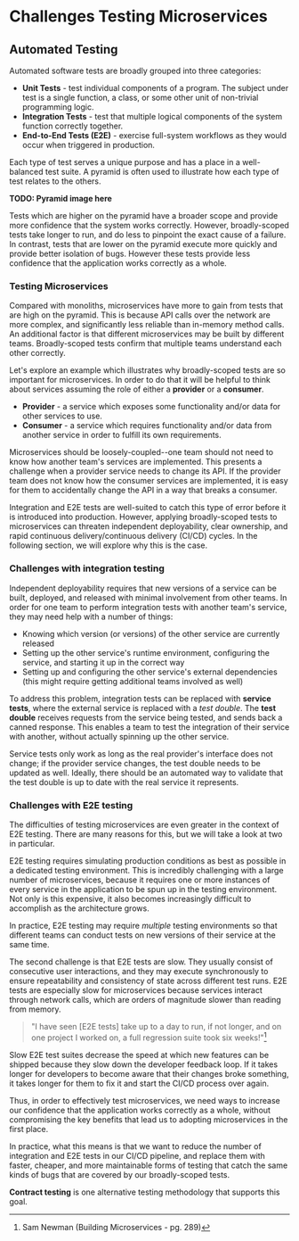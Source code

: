 # Challenges Testing Microservices

## Automated Testing

Automated software tests are broadly grouped into three categories:

- **Unit Tests** - test individual components of a program.
  The subject under test is a single function, a class, or some other unit of non-trivial programming logic.
- **Integration Tests** - test that multiple logical components of the system function correctly together.
- **End-to-End Tests (E2E)** - exercise full-system workflows as they would occur when triggered in production.

Each type of test serves a unique purpose and has a place in a well-balanced test suite.
A pyramid is often used to illustrate how each type of test relates to the others.

**TODO: Pyramid image here**

Tests which are higher on the pyramid have a broader scope and provide more confidence that the system works correctly.
However, broadly-scoped tests take longer to run, and do less to pinpoint the exact cause of a failure.
In contrast, tests that are lower on the pyramid execute more quickly and provide better isolation of bugs.
However these tests provide less confidence that the application works correctly as a whole.

### Testing Microservices

Compared with monoliths, microservices have more to gain from tests that are high on the pyramid.
This is because API calls over the network are more complex, and significantly less reliable than in-memory method calls.
An additional factor is that different microservices may be built by different teams.
Broadly-scoped tests confirm that multiple teams understand each other correctly.

Let's explore an example which illustrates why broadly-scoped tests are so important for microservices.
In order to do that it will be helpful to think about services assuming the role of either a **provider** or a **consumer**.

- **Provider** - a service which exposes some functionality and/or data for other services to use.
- **Consumer** - a service which requires functionality and/or data from another service in order to fulfill its own requirements.

Microservices should be loosely-coupled--one team should not need to know how another team's services are implemented.
This presents a challenge when a provider service needs to change its API.
If the provider team does not know how the consumer services are implemented, it is easy for them to accidentally change the API in a way that breaks a consumer.

Integration and E2E tests are well-suited to catch this type of error before it is introduced into production.
However, applying broadly-scoped tests to microservices can threaten independent deployability, clear ownership, and rapid continuous delivery/continuous delivery (CI/CD) cycles.
In the following section, we will explore why this is the case.

### Challenges with integration testing

Independent deployability requires that new versions of a service can be built, deployed, and released with minimal involvement from other teams.
In order for one team to perform integration tests with another team's service, they may need help with a number of things:

- Knowing which version (or versions) of the other service are currently released
- Setting up the other service's runtime environment, configuring the service, and starting it up in the correct way
- Setting up and configuring the other service's external dependencies (this might require getting additional teams involved as well)

To address this problem, integration tests can be replaced with **service tests**, where the external service is replaced with a *test double*.
The **test double** receives requests from the service being tested, and sends back a canned response.
This enables a team to test the integration of their service with another, without actually spinning up the other service.

Service tests only work as long as the real provider's interface does not change; if the provider service changes, the test double needs to be updated as well.
Ideally, there should be an automated way to validate that the test double is up to date with the real service it represents.

### Challenges with E2E testing

The difficulties of testing microservices are even greater in the context of E2E testing.
There are many reasons for this, but we will take a look at two in particular.

E2E testing requires simulating production conditions as best as possible in a dedicated testing environment.
This is incredibly challenging with a large number of microservices, because it requires one or more instances of every service in the application to be spun up in the testing environment.
Not only is this expensive, it also becomes increasingly difficult to accomplish as the architecture grows.

In practice, E2E testing may require *multiple* testing environments so that different teams can conduct tests on new versions of their service at the same time.

The second challenge is that E2E tests are slow.
They usually consist of consecutive user interactions, and they may execute synchronously to ensure repeatability and consistency of state across different test runs.
E2E tests are especially slow for microservices because services interact through network calls, which are orders of magnitude slower than reading from memory.

> "I have seen \[E2E tests\] take up to a day to run, if not longer, and on one project I worked on, a full regression suite took six weeks!"[^1]

Slow E2E test suites decrease the speed at which new features can be shipped because they slow down the developer feedback loop.
If it takes longer for developers to become aware that their changes broke something, it takes longer for them to fix it and start the CI/CD process over again.

Thus, in order to effectively test microservices, we need ways to increase our confidence that the application works correctly as a whole, without compromising the key benefits that lead us to adopting microservices in the first place.

In practice, what this means is that we want to reduce the number of integration and E2E tests in our CI/CD pipeline, and replace them with faster, cheaper, and more maintainable forms of testing that catch the same kinds of bugs that are covered by our broadly-scoped tests.

**Contract testing** is one alternative testing methodology that supports this goal.

[^1]: Sam Newman (Building Microservices - pg. 289)

